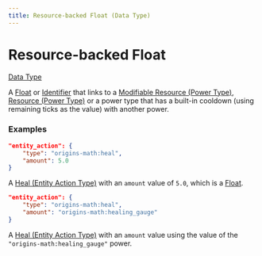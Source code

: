 ```yaml
---
title: Resource-backed Float (Data Type)
---
```


# Resource-backed Float

[Data Type](../data_types.md)

A [Float](https://origins.readthedocs.io/en/latest/types/data_types/float/) or [Identifier](https://origins.readthedocs.io/en/latest/types/data_types/identifier/) that links to a [Modifiable Resource (Power Type)](../power_types/modifiable_resource.md), [Resource (Power Type)](https://origins.readthedocs.io/en/latest/types/power_types/resource/) or a power type that has a built-in cooldown (using remaining ticks as the value) with another power.

### Examples

```json
"entity_action": {
	"type": "origins-math:heal",
	"amount": 5.0
}
```
A [Heal (Entity Action Type)](https://origins.readthedocs.io/en/latest/types/entity_action_types/heal/) with an `amount` value of `5.0`, which is a [Float](https://origins.readthedocs.io/en/latest/types/data_types/float/).

```json
"entity_action": {
	"type": "origins-math:heal",
	"amount": "origins-math:healing_gauge"
}
```
A [Heal (Entity Action Type)](https://origins.readthedocs.io/en/latest/types/entity_action_types/heal/) with an `amount` value using the value of the `"origins-math:healing_gauge"` power.